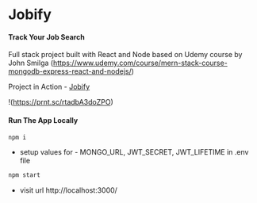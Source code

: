 # Jobify

#### Track Your Job Search

Full stack project built with React and Node based on Udemy course by John Smilga (https://www.udemy.com/course/mern-stack-course-mongodb-express-react-and-nodejs/)

Project in Action - [Jobify](https://jobify-6991.herokuapp.com/landing)

!(https://prnt.sc/rtadbA3doZPO)

#### Run The App Locally

```sh
npm i
```
- setup values for - MONGO_URL, JWT_SECRET, JWT_LIFETIME in .env file
```sh
npm start
```
- visit url http://localhost:3000/
